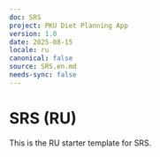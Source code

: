 ```yaml
---
doc: SRS
project: PKU Diet Planning App
version: 1.0
date: 2025-08-15
locale: ru
canonical: false
source: SRS.en.md
needs-sync: false
---
```


# SRS (RU)

This is the RU starter template for SRS.
